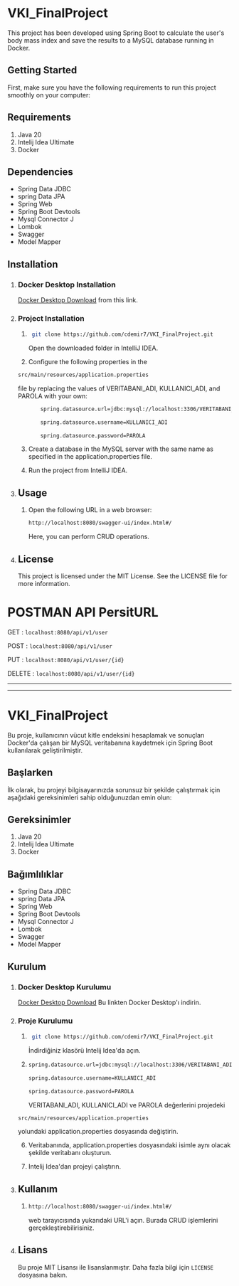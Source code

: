 # VKI_FinalProject
This project has been developed using Spring Boot to calculate the user's body mass index and save the results to a MySQL database running in Docker.

## Getting Started
First, make sure you have the following requirements to run this project smoothly on your computer:

## Requirements
1. Java 20
2. Intelij Idea Ultimate
3. Docker

## Dependencies
* Spring Data JDBC
* spring Data JPA
* Spring Web
* Spring Boot Devtools
* Mysql Connector J
* Lombok
* Swagger
* Model Mapper

## Installation
1. ### Docker Desktop Installation
   [Docker Desktop Download](https://www.docker.com/products/docker-desktop/) from this link.

2. ### Project Installation
    1. ```sh
        git clone https://github.com/cdemir7/VKI_FinalProject.git
       ```
   
       Open the downloaded folder in IntelliJ IDEA.
       


    2.   Configure the following properties in the 
      ```sh
      src/main/resources/application.properties
      ```
     file by replacing the values of VERITABANI_ADI, KULLANICI_ADI, and PAROLA with your own:
      
   ```sh
          spring.datasource.url=jdbc:mysql://localhost:3306/VERITABANI_ADI
      
          spring.datasource.username=KULLANICI_ADI
      
          spring.datasource.password=PAROLA
    ```
       
    3. Create a database in the MySQL server with the same name as specified in the application.properties file.

    4. Run the project from IntelliJ IDEA.


3. ## Usage
    1. Open the following URL in a web browser:
       ```sh
       http://localhost:8080/swagger-ui/index.html#/
       ```
       Here, you can perform CRUD operations.

4. ## License
   This project is licensed under the MIT License. See the LICENSE file for more information.

# POSTMAN API PersitURL
 GET    : `localhost:8080/api/v1/user`
 
 POST   : `localhost:8080/api/v1/user`
 
 PUT    : `localhost:8080/api/v1/user/{id}`
 
 DELETE : `localhost:8080/api/v1/user/{id}`

---
---

# VKI_FinalProject
Bu proje, kullanıcının vücut kitle endeksini hesaplamak ve sonuçları Docker'da çalışan bir MySQL veritabanına kaydetmek için Spring Boot kullanılarak geliştirilmiştir.

## Başlarken
İlk olarak, bu projeyi bilgisayarınızda sorunsuz bir şekilde çalıştırmak için aşağıdaki gereksinimleri sahip olduğunuzdan emin olun:

## Gereksinimler
1. Java 20
2. Intelij Idea Ultimate
3. Docker

## Bağımlılıklar
* Spring Data JDBC
* spring Data JPA
* Spring Web
* Spring Boot Devtools
* Mysql Connector J
* Lombok
* Swagger
* Model Mapper

## Kurulum
1. ### Docker Desktop Kurulumu
   [Docker Desktop Download](https://www.docker.com/products/docker-desktop/) Bu linkten Docker Desktop'ı indirin.

2. ### Proje Kurulumu
    1. ```sh
        git clone https://github.com/cdemir7/VKI_FinalProject.git
       ```
   
       İndirdiğiniz klasörü Intelij Idea'da açın.
       


    4.    ```sh
          spring.datasource.url=jdbc:mysql://localhost:3306/VERITABANI_ADI
      
          spring.datasource.username=KULLANICI_ADI
      
          spring.datasource.password=PAROLA
          ```
       

           VERITABANI_ADI, KULLANICI_ADI ve PAROLA değerlerini projedeki
      ```sh
      src/main/resources/application.properties
      ```
      yolundaki application.properties dosyasında değiştirin.

    6. Veritabanında, application.properties dosyasındaki isimle aynı olacak şekilde veritabanı oluşturun.

    7. Intelij Idea'dan projeyi çalıştırın.


3. ## Kullanım
    1. ```sh
       http://localhost:8080/swagger-ui/index.html#/
       ```
       web tarayıcısında yukarıdaki URL'i açın. Burada CRUD işlemlerini gerçekleştirebilirisiniz.

4. ## Lisans
   Bu proje MIT Lisansı ile lisanslanmıştır. Daha fazla bilgi için `LICENSE` dosyasına bakın.
